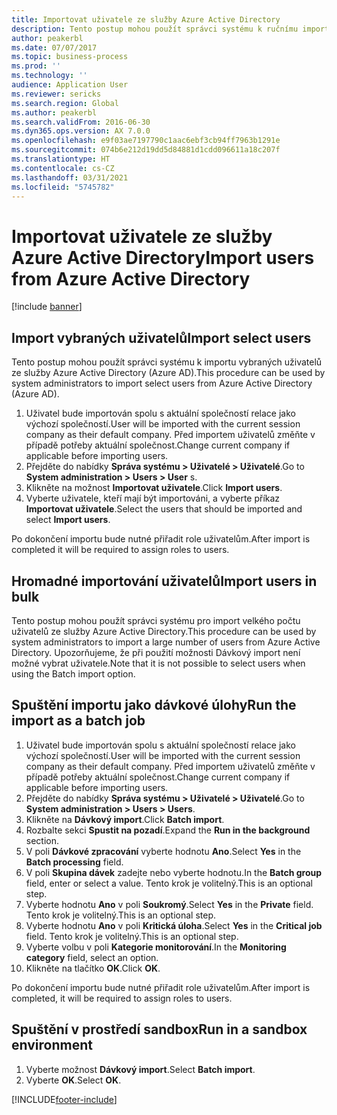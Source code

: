 ```yaml
---
title: Importovat uživatele ze služby Azure Active Directory
description: Tento postup mohou použít správci systému k ručnímu importu vybraných uživatelů nebo k importu velkého počtu uživatelů ze služby Azure Active Directory.
author: peakerbl
ms.date: 07/07/2017
ms.topic: business-process
ms.prod: ''
ms.technology: ''
audience: Application User
ms.reviewer: sericks
ms.search.region: Global
ms.author: peakerbl
ms.search.validFrom: 2016-06-30
ms.dyn365.ops.version: AX 7.0.0
ms.openlocfilehash: e9f03ae7197790c1aac6ebf3cb94ff7963b1291e
ms.sourcegitcommit: 074b6e212d19dd5d84881d1cdd096611a18c207f
ms.translationtype: HT
ms.contentlocale: cs-CZ
ms.lasthandoff: 03/31/2021
ms.locfileid: "5745782"
---
```

# <a name="import-users-from-azure-active-directory"></a><span data-ttu-id="11e0d-103">Importovat uživatele ze služby Azure Active Directory</span><span class="sxs-lookup"><span data-stu-id="11e0d-103">Import users from Azure Active Directory</span></span>

[!include [banner](../../includes/banner.md)]

## <a name="import-select-users"></a><span data-ttu-id="11e0d-104">Import vybraných uživatelů</span><span class="sxs-lookup"><span data-stu-id="11e0d-104">Import select users</span></span>

<span data-ttu-id="11e0d-105">Tento postup mohou použít správci systému k importu vybraných uživatelů ze služby Azure Active Directory (Azure AD).</span><span class="sxs-lookup"><span data-stu-id="11e0d-105">This procedure can be used by system administrators to import select users from Azure Active Directory (Azure AD).</span></span>

1. <span data-ttu-id="11e0d-106">Uživatel bude importován spolu s aktuální společností relace jako výchozí společností.</span><span class="sxs-lookup"><span data-stu-id="11e0d-106">User will be imported with the current session company as their default company.</span></span> <span data-ttu-id="11e0d-107">Před importem uživatelů změňte v případě potřeby aktuální společnost.</span><span class="sxs-lookup"><span data-stu-id="11e0d-107">Change current company if applicable before importing users.</span></span>
2. <span data-ttu-id="11e0d-108">Přejděte do nabídky **Správa systému > Uživatelé > Uživatelé**.</span><span class="sxs-lookup"><span data-stu-id="11e0d-108">Go to **System administration > Users > User** s.</span></span>
3. <span data-ttu-id="11e0d-109">Klikněte na možnost **Importovat uživatele**.</span><span class="sxs-lookup"><span data-stu-id="11e0d-109">Click **Import users**.</span></span>
4. <span data-ttu-id="11e0d-110">Vyberte uživatele, kteří mají být importováni, a vyberte příkaz **Importovat uživatele**.</span><span class="sxs-lookup"><span data-stu-id="11e0d-110">Select the users that should be imported and select **Import users**.</span></span>

<span data-ttu-id="11e0d-111">Po dokončení importu bude nutné přiřadit role uživatelům.</span><span class="sxs-lookup"><span data-stu-id="11e0d-111">After import is completed it will be required to assign roles to users.</span></span>

## <a name="import-users-in-bulk"></a><span data-ttu-id="11e0d-112">Hromadné importování uživatelů</span><span class="sxs-lookup"><span data-stu-id="11e0d-112">Import users in bulk</span></span>

<span data-ttu-id="11e0d-113">Tento postup mohou použít správci systému pro import velkého počtu uživatelů ze služby Azure Active Directory.</span><span class="sxs-lookup"><span data-stu-id="11e0d-113">This procedure can be used by system administrators to import a large number of users from Azure Active Directory.</span></span>
<span data-ttu-id="11e0d-114">Upozorňujeme, že při použití možnosti Dávkový import není možné vybrat uživatele.</span><span class="sxs-lookup"><span data-stu-id="11e0d-114">Note that it is not possible to select users when using the Batch import option.</span></span>

## <a name="run-the-import-as-a-batch-job"></a><span data-ttu-id="11e0d-115">Spuštění importu jako dávkové úlohy</span><span class="sxs-lookup"><span data-stu-id="11e0d-115">Run the import as a batch job</span></span>
1. <span data-ttu-id="11e0d-116">Uživatel bude importován spolu s aktuální společností relace jako výchozí společností.</span><span class="sxs-lookup"><span data-stu-id="11e0d-116">User will be imported with the current session company as their default company.</span></span> <span data-ttu-id="11e0d-117">Před importem uživatelů změňte v případě potřeby aktuální společnost.</span><span class="sxs-lookup"><span data-stu-id="11e0d-117">Change current company if applicable before importing users.</span></span>
2. <span data-ttu-id="11e0d-118">Přejděte do nabídky **Správa systému > Uživatelé > Uživatelé**.</span><span class="sxs-lookup"><span data-stu-id="11e0d-118">Go to **System administration > Users > Users**.</span></span>
3. <span data-ttu-id="11e0d-119">Klikněte na **Dávkový import**.</span><span class="sxs-lookup"><span data-stu-id="11e0d-119">Click **Batch import**.</span></span>
4. <span data-ttu-id="11e0d-120">Rozbalte sekci **Spustit na pozadí**.</span><span class="sxs-lookup"><span data-stu-id="11e0d-120">Expand the **Run in the background** section.</span></span>
4. <span data-ttu-id="11e0d-121">V poli **Dávkové zpracování** vyberte hodnotu **Ano**.</span><span class="sxs-lookup"><span data-stu-id="11e0d-121">Select **Yes** in the **Batch processing** field.</span></span>
6. <span data-ttu-id="11e0d-122">V poli **Skupina dávek** zadejte nebo vyberte hodnotu.</span><span class="sxs-lookup"><span data-stu-id="11e0d-122">In the **Batch group** field, enter or select a value.</span></span> <span data-ttu-id="11e0d-123">Tento krok je volitelný.</span><span class="sxs-lookup"><span data-stu-id="11e0d-123">This is an optional step.</span></span>  
7. <span data-ttu-id="11e0d-124">Vyberte hodnotu **Ano** v poli **Soukromý**.</span><span class="sxs-lookup"><span data-stu-id="11e0d-124">Select **Yes** in the **Private** field.</span></span> <span data-ttu-id="11e0d-125">Tento krok je volitelný.</span><span class="sxs-lookup"><span data-stu-id="11e0d-125">This is an optional step.</span></span>  
8. <span data-ttu-id="11e0d-126">Vyberte hodnotu **Ano** v poli **Kritická úloha**.</span><span class="sxs-lookup"><span data-stu-id="11e0d-126">Select **Yes** in the **Critical job** field.</span></span> <span data-ttu-id="11e0d-127">Tento krok je volitelný.</span><span class="sxs-lookup"><span data-stu-id="11e0d-127">This is an optional step.</span></span>  
9. <span data-ttu-id="11e0d-128">Vyberte volbu v poli **Kategorie monitorování**.</span><span class="sxs-lookup"><span data-stu-id="11e0d-128">In the **Monitoring category** field, select an option.</span></span>
10. <span data-ttu-id="11e0d-129">Klikněte na tlačítko **OK**.</span><span class="sxs-lookup"><span data-stu-id="11e0d-129">Click **OK**.</span></span>

<span data-ttu-id="11e0d-130">Po dokončení importu bude nutné přiřadit role uživatelům.</span><span class="sxs-lookup"><span data-stu-id="11e0d-130">After import is completed, it will be required to assign roles to users.</span></span>

## <a name="run-in-a-sandbox-environment"></a><span data-ttu-id="11e0d-131">Spuštění v prostředí sandbox</span><span class="sxs-lookup"><span data-stu-id="11e0d-131">Run in a sandbox environment</span></span>
1. <span data-ttu-id="11e0d-132">Vyberte možnost **Dávkový import**.</span><span class="sxs-lookup"><span data-stu-id="11e0d-132">Select **Batch import**.</span></span>
2. <span data-ttu-id="11e0d-133">Vyberte **OK**.</span><span class="sxs-lookup"><span data-stu-id="11e0d-133">Select **OK**.</span></span>


[!INCLUDE[footer-include](../../../../includes/footer-banner.md)]